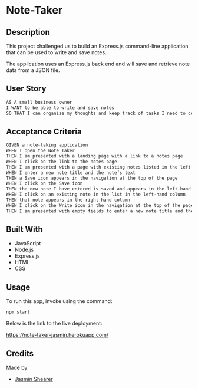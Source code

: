 # Note-Taker

## Description

This project challenged us to build an Express.js command-line application that can be used to write and save notes.

The application uses an Express.js back end and will save and retrieve note data from a JSON file.

## User Story
```md
AS A small business owner
I WANT to be able to write and save notes
SO THAT I can organize my thoughts and keep track of tasks I need to complete
```
## Acceptance Criteria
```md
GIVEN a note-taking application
WHEN I open the Note Taker
THEN I am presented with a landing page with a link to a notes page
WHEN I click on the link to the notes page
THEN I am presented with a page with existing notes listed in the left-hand column, plus empty fields to enter a new note title and the note’s text in the right-hand column
WHEN I enter a new note title and the note’s text
THEN a Save icon appears in the navigation at the top of the page
WHEN I click on the Save icon
THEN the new note I have entered is saved and appears in the left-hand column with the other existing notes
WHEN I click on an existing note in the list in the left-hand column
THEN that note appears in the right-hand column
WHEN I click on the Write icon in the navigation at the top of the page
THEN I am presented with empty fields to enter a new note title and the note’s text in the right-hand column
```

## Built With

* JavaScript
* Node.js
* Express.js
* HTML
* CSS

## Usage 

To run this app, invoke using the command:
```md
npm start
```
Below is the link to the live deployment:

https://note-taker-jasmin.herokuapp.com/



## Credits

Made by
* [Jasmin Shearer](https://github.com/jasminshea)
